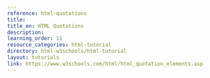 ```yaml
---
reference: html-quotations
title:
title_en: HTML Quotations
description:
learning_order: 11
resource_categories: html-tutorial
directory: html-w3schools/html-tutorial
layout: tutorials
link: https://www.w3schools.com/html/html_quotation_elements.asp
---
```

